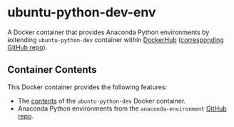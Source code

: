 # ubuntu-python-dev-env

A Docker container that provides Anaconda Python environments by extending `ubuntu-python-dev` container within [DockerHub](https://hub.docker.com/r/andrewhills/ubuntu-python-dev) ([corresponding GitHub repo](https://github.com/ahills60/ubuntu-python-dev)).

## Container Contents

This Docker container provides the following features:

* The [contents](https://hub.docker.com/r/andrewhills/ubuntu-python-dev) of the `ubuntu-python-dev` Docker container.
* Anaconda Python environments from the `anaconda-environment` [GitHub repo](https://github.com/ahills60/anaconda-environments).
